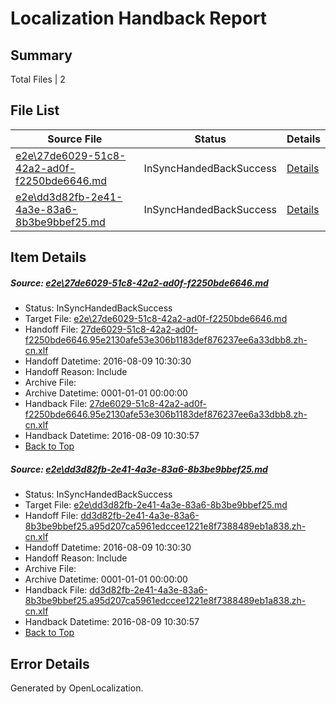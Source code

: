 # <a name='report-top'></a> Localization Handback Report

## Summary
 Total Files | 2

## File List
 Source File | Status | Details 
 ----------- | ------ | ------- 
 [e2e\27de6029-51c8-42a2-ad0f-f2250bde6646.md](https://github.com/OpenLocalizationTestOrg/oltest/blob/34d7800f5b8a93504e83e616279e8bc08e6484be/e2e/27de6029-51c8-42a2-ad0f-f2250bde6646.md) | InSyncHandedBackSuccess | [Details](#e65ec8ff6d641caa6614d5d1e2766d19ffa84e712)
 [e2e\dd3d82fb-2e41-4a3e-83a6-8b3be9bbef25.md](https://github.com/OpenLocalizationTestOrg/oltest/blob/34d7800f5b8a93504e83e616279e8bc08e6484be/e2e/dd3d82fb-2e41-4a3e-83a6-8b3be9bbef25.md) | InSyncHandedBackSuccess | [Details](#3be9ae436f740ea883a9ebec3cbd2758e73712904)

## Item Details
##### <a name='e65ec8ff6d641caa6614d5d1e2766d19ffa84e712'></a> Source: [e2e\27de6029-51c8-42a2-ad0f-f2250bde6646.md](https://github.com/OpenLocalizationTestOrg/oltest/blob/34d7800f5b8a93504e83e616279e8bc08e6484be/e2e/27de6029-51c8-42a2-ad0f-f2250bde6646.md)
* Status: InSyncHandedBackSuccess
* Target File: [e2e\27de6029-51c8-42a2-ad0f-f2250bde6646.md](https://github.com/OpenLocalizationTestOrg/ol-test-zhcn/blob/7150c0da618384c0585956260993e56a9abe039c/e2e/27de6029-51c8-42a2-ad0f-f2250bde6646.md)
* Handoff File: [27de6029-51c8-42a2-ad0f-f2250bde6646.95e2130afe53e306b1183def876237ee6a33dbb8.zh-cn.xlf](https://github.com/OpenLocalizationTestOrg/olhandoff-e2e/blob/ff9c71a75abbb1ee60ca9c1d87cae6a1d114e067/ol-handoff/OpenLocalizationTestOrg/ol-test-zhcn/ci/ht/27de6029-51c8-42a2-ad0f-f2250bde6646.95e2130afe53e306b1183def876237ee6a33dbb8.zh-cn.xlf)
* Handoff Datetime: 2016-08-09 10:30:30
* Handoff Reason: Include
* Archive File: 
* Archive Datetime: 0001-01-01 00:00:00
* Handback File: [27de6029-51c8-42a2-ad0f-f2250bde6646.95e2130afe53e306b1183def876237ee6a33dbb8.zh-cn.xlf](https://github.com/OpenLocalizationTestOrg/olhandback-e2e/blob/8a78246cd9d6f8436d9f4e941a3c283c1ef8fbd4/ol-handback/OpenLocalizationTestOrg/ol-test-zhcn/ci/ht/27de6029-51c8-42a2-ad0f-f2250bde6646.95e2130afe53e306b1183def876237ee6a33dbb8.zh-cn.xlf)
* Handback Datetime: 2016-08-09 10:30:57
* [Back to Top](#report-top)

##### <a name='3be9ae436f740ea883a9ebec3cbd2758e73712904'></a> Source: [e2e\dd3d82fb-2e41-4a3e-83a6-8b3be9bbef25.md](https://github.com/OpenLocalizationTestOrg/oltest/blob/34d7800f5b8a93504e83e616279e8bc08e6484be/e2e/dd3d82fb-2e41-4a3e-83a6-8b3be9bbef25.md)
* Status: InSyncHandedBackSuccess
* Target File: [e2e\dd3d82fb-2e41-4a3e-83a6-8b3be9bbef25.md](https://github.com/OpenLocalizationTestOrg/ol-test-zhcn/blob/7150c0da618384c0585956260993e56a9abe039c/e2e/dd3d82fb-2e41-4a3e-83a6-8b3be9bbef25.md)
* Handoff File: [dd3d82fb-2e41-4a3e-83a6-8b3be9bbef25.a95d207ca5961edccee1221e8f7388489eb1a838.zh-cn.xlf](https://github.com/OpenLocalizationTestOrg/olhandoff-e2e/blob/ff9c71a75abbb1ee60ca9c1d87cae6a1d114e067/ol-handoff/OpenLocalizationTestOrg/ol-test-zhcn/ci/ht/dd3d82fb-2e41-4a3e-83a6-8b3be9bbef25.a95d207ca5961edccee1221e8f7388489eb1a838.zh-cn.xlf)
* Handoff Datetime: 2016-08-09 10:30:30
* Handoff Reason: Include
* Archive File: 
* Archive Datetime: 0001-01-01 00:00:00
* Handback File: [dd3d82fb-2e41-4a3e-83a6-8b3be9bbef25.a95d207ca5961edccee1221e8f7388489eb1a838.zh-cn.xlf](https://github.com/OpenLocalizationTestOrg/olhandback-e2e/blob/8a78246cd9d6f8436d9f4e941a3c283c1ef8fbd4/ol-handback/OpenLocalizationTestOrg/ol-test-zhcn/ci/ht/dd3d82fb-2e41-4a3e-83a6-8b3be9bbef25.a95d207ca5961edccee1221e8f7388489eb1a838.zh-cn.xlf)
* Handback Datetime: 2016-08-09 10:30:57
* [Back to Top](#report-top)


## Error Details

Generated by OpenLocalization.
